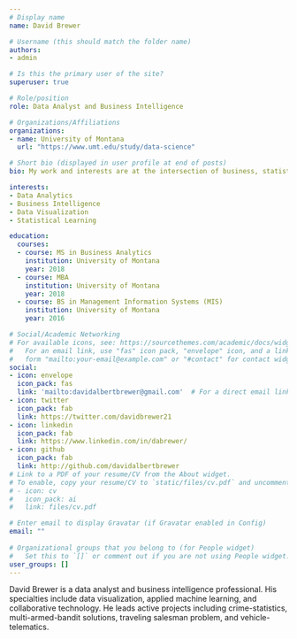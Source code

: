 ```yaml
---
# Display name
name: David Brewer

# Username (this should match the folder name)
authors:
- admin

# Is this the primary user of the site?
superuser: true

# Role/position
role: Data Analyst and Business Intelligence

# Organizations/Affiliations
organizations:
- name: University of Montana
  url: "https://www.umt.edu/study/data-science"

# Short bio (displayed in user profile at end of posts)
bio: My work and interests are at the intersection of business, statistics, computing, data analysis, and data modeling.

interests:
- Data Analytics
- Business Intelligence
- Data Visualization
- Statistical Learning

education:
  courses:
  - course: MS in Business Analytics
    institution: University of Montana
    year: 2018
  - course: MBA
    institution: University of Montana
    year: 2018
  - course: BS in Management Information Systems (MIS)
    institution: University of Montana
    year: 2016

# Social/Academic Networking
# For available icons, see: https://sourcethemes.com/academic/docs/widgets/#icons
#   For an email link, use "fas" icon pack, "envelope" icon, and a link in the
#   form "mailto:your-email@example.com" or "#contact" for contact widget.
social:
- icon: envelope
  icon_pack: fas
  link: 'mailto:davidalbertbrewer@gmail.com'  # For a direct email link, use "mailto:test@example.org".
- icon: twitter
  icon_pack: fab
  link: https://twitter.com/davidbrewer21
- icon: linkedin
  icon_pack: fab
  link: https://www.linkedin.com/in/dabrewer/
- icon: github
  icon_pack: fab
  link: http://github.com/davidalbertbrewer
# Link to a PDF of your resume/CV from the About widget.
# To enable, copy your resume/CV to `static/files/cv.pdf` and uncomment the lines below.  
# - icon: cv
#   icon_pack: ai
#   link: files/cv.pdf

# Enter email to display Gravatar (if Gravatar enabled in Config)
email: ""
  
# Organizational groups that you belong to (for People widget)
#   Set this to `[]` or comment out if you are not using People widget.  
user_groups: []
---
```


David Brewer is a data analyst and business intelligence professional. His specialties include data visualization, applied machine learning, and collaborative technology.  He leads active projects including crime-statistics, multi-armed-bandit solutions, traveling salesman problem, and vehicle-telematics.
